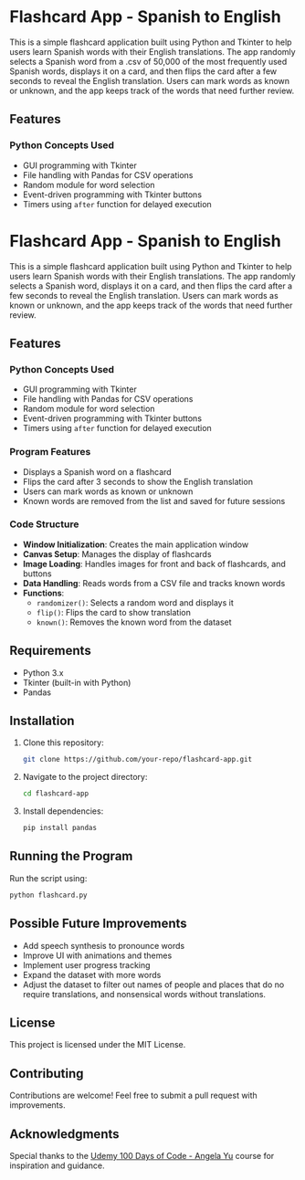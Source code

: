 # Flashcard App - Spanish to English

This is a simple flashcard application built using Python and Tkinter to help users learn Spanish words with their English translations. The app randomly selects a Spanish word from a .csv of 50,000 of the most frequently used Spanish words, displays it on a card, and then flips the card after a few seconds to reveal the English translation. Users can mark words as known or unknown, and the app keeps track of the words that need further review.

## Features

### Python Concepts Used
- GUI programming with Tkinter
- File handling with Pandas for CSV operations
- Random module for word selection
- Event-driven programming with Tkinter buttons
- Timers using `after` function for delayed execution
# Flashcard App - Spanish to English

This is a simple flashcard application built using Python and Tkinter to help users learn Spanish words with their English translations. The app randomly selects a Spanish word, displays it on a card, and then flips the card after a few seconds to reveal the English translation. Users can mark words as known or unknown, and the app keeps track of the words that need further review.

## Features

### Python Concepts Used
- GUI programming with Tkinter
- File handling with Pandas for CSV operations
- Random module for word selection
- Event-driven programming with Tkinter buttons
- Timers using `after` function for delayed execution

### Program Features
- Displays a Spanish word on a flashcard
- Flips the card after 3 seconds to show the English translation
- Users can mark words as known or unknown
- Known words are removed from the list and saved for future sessions

### Code Structure
- **Window Initialization**: Creates the main application window
- **Canvas Setup**: Manages the display of flashcards
- **Image Loading**: Handles images for front and back of flashcards, and buttons
- **Data Handling**: Reads words from a CSV file and tracks known words
- **Functions**:
  - `randomizer()`: Selects a random word and displays it
  - `flip()`: Flips the card to show translation
  - `known()`: Removes the known word from the dataset

## Requirements

- Python 3.x
- Tkinter (built-in with Python)
- Pandas

## Installation

1. Clone this repository:
   ```bash
   git clone https://github.com/your-repo/flashcard-app.git
   ```
2. Navigate to the project directory:
   ```bash
   cd flashcard-app
   ```
3. Install dependencies:
   ```bash
   pip install pandas
   ```

## Running the Program

Run the script using:
```bash
python flashcard.py
```

## Possible Future Improvements
- Add speech synthesis to pronounce words
- Improve UI with animations and themes
- Implement user progress tracking
- Expand the dataset with more words
- Adjust the dataset to filter out names of people and places that do no require translations, and nonsensical words without translations. 

## License
This project is licensed under the MIT License.

## Contributing
Contributions are welcome! Feel free to submit a pull request with improvements.

## Acknowledgments
Special thanks to the [Udemy 100 Days of Code - Angela Yu](https://www.udemy.com/course/100-days-of-code-the-complete-python-pro-bootcamp-for-2023/) course for inspiration and guidance.
